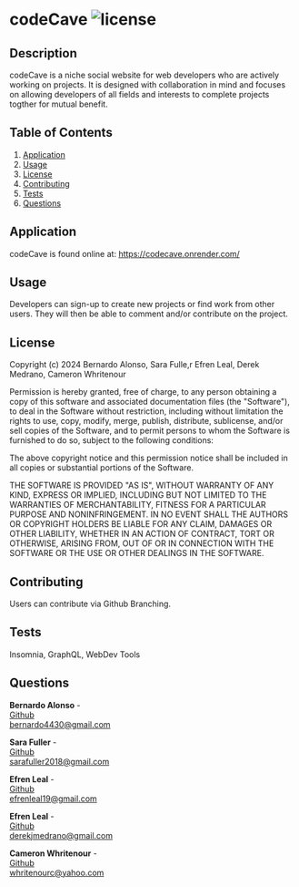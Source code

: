 # codeCave ![license](https://img.shields.io/badge/license-MIT-blue)

## Description
codeCave is a niche social website for web developers who are actively working on projects. It is designed with collaboration in mind and focuses on allowing developers of all fields and interests to complete projects togther for mutual benefit.

## Table of Contents
1. [Application](#application)
2. [Usage](#usage)
3. [License](#license)
4. [Contributing](#contributing)
5. [Tests](#tests)
6. [Questions](#questions)

## Application
codeCave is found online at: https://codecave.onrender.com/

## Usage
Developers can sign-up to create new projects or find work from other users. They will then be able to comment and/or contribute on the project.
## License
Copyright (c) 2024 Bernardo Alonso, Sara Fulle,r Efren Leal, Derek Medrano, Cameron Whritenour

Permission is hereby granted, free of charge, to any person obtaining a copy of this software and associated documentation files (the "Software"), to deal in the Software without restriction, including without limitation the rights to use, copy, modify, merge, publish, distribute, sublicense, and/or sell copies of the Software, and to permit persons to whom the Software is furnished to do so, subject to the following conditions:

The above copyright notice and this permission notice shall be included in all copies or substantial portions of the Software.

THE SOFTWARE IS PROVIDED "AS IS", WITHOUT WARRANTY OF ANY KIND, EXPRESS OR IMPLIED, INCLUDING BUT NOT LIMITED TO THE WARRANTIES OF MERCHANTABILITY, FITNESS FOR A PARTICULAR PURPOSE AND NONINFRINGEMENT. IN NO EVENT SHALL THE AUTHORS OR COPYRIGHT HOLDERS BE LIABLE FOR ANY CLAIM, DAMAGES OR OTHER LIABILITY, WHETHER IN AN ACTION OF CONTRACT, TORT OR OTHERWISE, ARISING FROM, OUT OF OR IN CONNECTION WITH THE SOFTWARE OR THE USE OR OTHER DEALINGS IN THE SOFTWARE.

## Contributing
Users can contribute via Github Branching.

## Tests
Insomnia, GraphQL, WebDev Tools

## Questions

<b>Bernardo Alonso</b> - <br>
[Github](www.github.com/oneuglyghost) <br />
bernardo4430@gmail.com

<b>Sara Fuller</b> - <br>
[Github](www.github.com/sarafuller2018) <br />
sarafuller2018@gmail.com

<b>Efren Leal</b> - <br>
[Github](www.github.com/Efren96) <br />
efrenleal19@gmail.com

<b>Efren Leal</b> - <br>
[Github](www.github.com/Efren96) <br />
derekjmedrano@gmail.com

<b>Cameron Whritenour</b> - <br>
[Github](www.github.com/camwhritenour) <br />
whritenourc@yahoo.com


